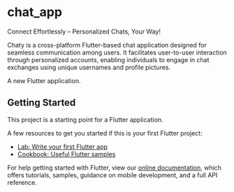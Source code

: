 # chat_app

Connect Effortlessly – Personalized Chats, Your Way!

Chaty is a cross-platform Flutter-based chat application designed for seamless communication among users. It facilitates user-to-user interaction through personalized accounts, enabling individuals to engage in chat exchanges using unique usernames and profile pictures.

A new Flutter application.

## Getting Started

This project is a starting point for a Flutter application.

A few resources to get you started if this is your first Flutter project:

- [Lab: Write your first Flutter app](https://flutter.dev/docs/get-started/codelab)
- [Cookbook: Useful Flutter samples](https://flutter.dev/docs/cookbook)

For help getting started with Flutter, view our
[online documentation](https://flutter.dev/docs), which offers tutorials,
samples, guidance on mobile development, and a full API reference.
